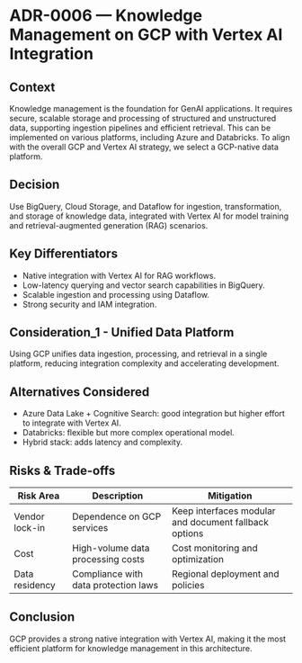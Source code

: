# ADR-0006 — Knowledge Management on GCP with Vertex AI Integration

## Context
Knowledge management is the foundation for GenAI applications. It requires secure, scalable storage and processing of structured and unstructured data, supporting ingestion pipelines and efficient retrieval. This can be implemented on various platforms, including Azure and Databricks. To align with the overall GCP and Vertex AI strategy, we select a GCP-native data platform.

## Decision
Use BigQuery, Cloud Storage, and Dataflow for ingestion, transformation, and storage of knowledge data, integrated with Vertex AI for model training and retrieval-augmented generation (RAG) scenarios.

## Key Differentiators
- Native integration with Vertex AI for RAG workflows.
- Low-latency querying and vector search capabilities in BigQuery.
- Scalable ingestion and processing using Dataflow.
- Strong security and IAM integration.

## Consideration_1 - Unified Data Platform
Using GCP unifies data ingestion, processing, and retrieval in a single platform, reducing integration complexity and accelerating development.

## Alternatives Considered
- Azure Data Lake + Cognitive Search: good integration but higher effort to integrate with Vertex AI.
- Databricks: flexible but more complex operational model.
- Hybrid stack: adds latency and complexity.

## Risks & Trade-offs

| Risk Area | Description | Mitigation |
|-----------|-------------|------------|
| Vendor lock-in | Dependence on GCP services | Keep interfaces modular and document fallback options |
| Cost | High-volume data processing costs | Cost monitoring and optimization |
| Data residency | Compliance with data protection laws | Regional deployment and policies |

## Conclusion
GCP provides a strong native integration with Vertex AI, making it the most efficient platform for knowledge management in this architecture.
